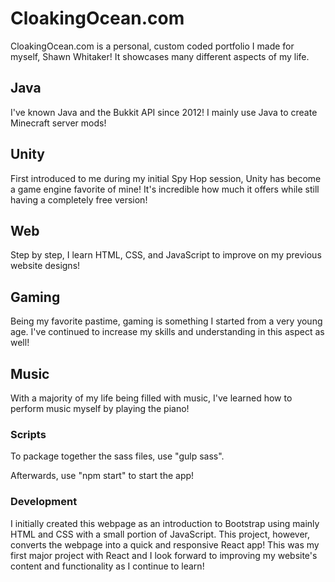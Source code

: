 # CloakingOcean.com
CloakingOcean.com is a personal, custom coded portfolio I made for myself, Shawn Whitaker!
It showcases many different aspects of my life.

## Java
I've known Java and the Bukkit API since 2012! I mainly use Java to create Minecraft server
mods!

## Unity
First introduced to me during my initial Spy Hop session, Unity has become a game engine favorite
of mine! It's incredible how much it offers while still having a completely free version!

## Web
Step by step, I learn HTML, CSS, and JavaScript to improve on my previous website designs!

## Gaming
Being my favorite pastime, gaming is something I started from a very young age. I've continued
to increase my skills and understanding in this aspect as well!

## Music
With a majority of my life being filled with music, I've learned how to perform music myself by playing the piano!

### Scripts
To package together the sass files, use "gulp sass".

Afterwards, use "npm start" to start the app!

### Development
I initially created this webpage as an introduction to Bootstrap using mainly HTML and CSS with a small portion of
JavaScript. This project, however, converts the webpage into a quick and responsive React app! This was my first 
major project with React and I look forward to improving my website's content and functionality as I continue to learn!